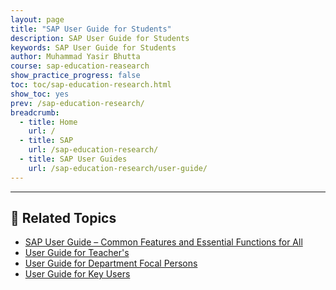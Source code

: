 ```yaml
---
layout: page
title: "SAP User Guide for Students"
description: SAP User Guide for Students
keywords: SAP User Guide for Students
author: Muhammad Yasir Bhutta
course: sap-education-reasearch
show_practice_progress: false
toc: toc/sap-education-research.html
show_toc: yes
prev: /sap-education-research/
breadcrumb:
  - title: Home
    url: /
  - title: SAP
    url: /sap-education-research/
  - title: SAP User Guides
    url: /sap-education-research/user-guide/
---
```



---

## 📘 **Related Topics**

- [SAP User Guide – Common Features and Essential Functions for All](user-guide-common-features.md)
- [User Guide for Teacher's](user-guide-teachers.md)
- [User Guide for Department Focal Persons](user-guide-departmental-fp.md)
- [User Guide for Key Users](user-guide-power-users-admin.md)